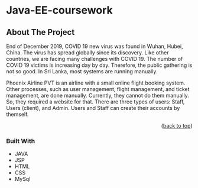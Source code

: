 # Java-EE-coursework

## About The Project
End of December 2019, COVID 19 new virus was found in Wuhan, Hubei, China. The virus has spread globally since its discovery. Like other countries, we are facing many challenges with COVID 19. The number of COVID 19 victims is increasing day by day. Therefore, the public gathering is not so good. In Sri Lanka, most systems are running manually.   


Phoenix Airline PVT is an airline with a small online flight booking system. Other processes, such as user management, flight management, and ticket management, are done manually. Currently, they cannot do them manually. So, they required a website for that. There are three types of users: Staff, Users (client), and Admin. Users and Staff can create their accounts by themself. 

<p align="right">(<a href="#top">back to top</a>)</p>

### Built With
* JAVA
* JSP
* HTML
* CSS
* MySql
